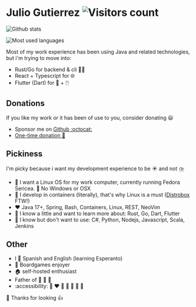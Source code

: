 # Julio Gutierrez ![Visitors count](https://visitor-badge.laobi.icu/badge?page_id=bubuntux.bubuntux)

![Github stats](https://github-readme-stats.vercel.app/api?username=bubuntux&count_private=true&include_all_commits=true&show_icons=true&theme=tokyonight)

![Most used languages](https://github-readme-stats.vercel.app/api/top-langs/?username=bubuntux&layout=compact&langs_count=10&theme=tokyonight)

Most of my work experience has been using Java and related technologies, but i'm trying to move into:

- Rust/Go for backend & cli :technologist:
- React + Typescript for :globe_with_meridians:
- Flutter (Dart) for :iphone: + :computer_mouse:

## Donations

If you like my work or it has been of use to you, consider donating :smiley:

- Sponsor me on [Github :octocat:](https://github.com/sponsors/bubuntux)
- [One-time donation :money_with_wings:](https://github.com/sponsors/bubuntux?frequency=one-time&sponsor=bubuntux)
<!-- TODO add paypal ? -->

## Pickiness

I'm picky because i want my development experience to be :sunny: and not :cloud_with_lightning_and_rain:

- :penguin: I want a Linux OS for my work computer, currently running Fedora Sericea. :no_good: No Windows or OSX
- :whale: I develop in containers (literally), that's why Linux is a must ([Distrobox](https://github.com/89luca89/distrobox) FTW!)
- :heart: Java 17+, Spring, Bash, Containers, Linux, REST, NeoVim
- :seedling: I know a little and want to learn more about: Rust, Go, Dart, Flutter
- :anger: I know but don't want to use: C#, Python, Nodejs, Javascript, Scala, Jenkins

## Other

- I :speech_balloon: Spanish and English (learning Esperanto)
- :game_die: Boardgames enjoyer
- :house: self-hosted enthusiast
- Father of :hatched_chick: :hatching_chick: :hatching_chick:
- :accessibility: :jigsaw: :heart: :orange_heart: :yellow_heart: :green_heart: :blue_heart: :purple_heart:

:tada: Thanks for looking :thumbsup:
